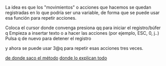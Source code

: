La idea es que los "movimientos" o acciones que hacemos se quedan registradas en lo que podría ser una variable, de forma que se puede usar esa función para repetir acciones.

Coloca el cursor donde convenga
presiona qq para iniciar el registro/búfer q
Empieza a insertar texto o a hacer las acciones (por ejemplo, ESC, 0, j..)
Pulsa q de nuevo para detener el registro

y ahora se puede usar 3@q para repetir esas acciones tres veces.

[de donde saco el método](https://stackoverflow.com/questions/9549729/vim-insert-the-same-characters-across-multiple-lines/9549771#9549771)
[donde lo explican todo](https://codingornot.com/09-vim-registros)